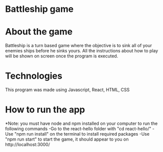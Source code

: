 # Battleship game

# About the game
Battleship is a turn based game where the objective is to sink all of your enemies ships before he sinks yours.
All the instructions about how to play will be shown on screen once the program is executed.

# Technologies
This program was made using Javascript, React, HTML, CSS

# How to run the app
*Note: you must have node and npm installed on your computer to run the following commands
-Go to the react-hello folder with "cd react-hello/"
-Use "npm run install" on the terminal to install required packages
-Use "npm run start" to start the game, it should appear to you on http://localhost:3000/